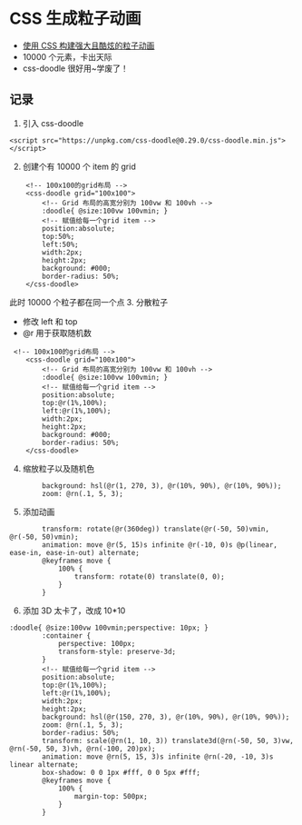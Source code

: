 <!--
 * @Desc:
 * @Author: 曾茹菁
 * @Date: 2022-08-09 10:00:51
 * @LastEditors: 曾茹菁
 * @LastEditTime: 2022-08-09 10:19:40
-->
<!--
 * @Desc:
 * @Author: 曾茹菁
 * @Date: 2022-08-09 09:18:01
 * @LastEditors: 曾茹菁
 * @LastEditTime: 2022-08-09 10:15:44
-->

# CSS 生成粒子动画

- [使用 CSS 构建强大且酷炫的粒子动画](https://juejin.cn/post/7129339706570965029)
- 10000 个元素，卡出天际
- css-doodle 很好用~学废了！

## 记录

1. 引入 css-doodle

```
<script src="https://unpkg.com/css-doodle@0.29.0/css-doodle.min.js"></script>
```

2. 创建个有 10000 个 item 的 grid

```
    <!-- 100x100的grid布局 -->
    <css-doodle grid="100x100">
        <!-- Grid 布局的高宽分别为 100vw 和 100vh -->
        :doodle{ @size:100vw 100vmin; }
        <!-- 赋值给每一个grid item -->
        position:absolute;
        top:50%;
        left:50%;
        width:2px;
        height:2px;
        background: #000;
        border-radius: 50%;
    </css-doodle>
```

此时 10000 个粒子都在同一个点 3. 分散粒子

- 修改 left 和 top
- @r 用于获取随机数

```
 <!-- 100x100的grid布局 -->
    <css-doodle grid="100x100">
        <!-- Grid 布局的高宽分别为 100vw 和 100vh -->
        :doodle{ @size:100vw 100vmin; }
        <!-- 赋值给每一个grid item -->
        position:absolute;
        top:@r(1%,100%);
        left:@r(1%,100%);
        width:2px;
        height:2px;
        background: #000;
        border-radius: 50%;
    </css-doodle>
```

4. 缩放粒子以及随机色

```
        background: hsl(@r(1, 270, 3), @r(10%, 90%), @r(10%, 90%));
        zoom: @rn(.1, 5, 3);
```

5. 添加动画

```
        transform: rotate(@r(360deg)) translate(@r(-50, 50)vmin, @r(-50, 50)vmin);
        animation: move @r(5, 15)s infinite @r(-10, 0)s @p(linear, ease-in, ease-in-out) alternate;
        @keyframes move {
            100% {
                transform: rotate(0) translate(0, 0);
            }
        }
```

6. 添加 3D 太卡了，改成 10\*10

```
:doodle{ @size:100vw 100vmin;perspective: 10px; }
        :container {
            perspective: 100px;
            transform-style: preserve-3d;
        }
        <!-- 赋值给每一个grid item -->
        position:absolute;
        top:@r(1%,100%);
        left:@r(1%,100%);
        width:2px;
        height:2px;
        background: hsl(@r(150, 270, 3), @r(10%, 90%), @r(10%, 90%));
        zoom: @rn(.1, 5, 3);
        border-radius: 50%;
        transform: scale(@rn(1, 10, 3)) translate3d(@rn(-50, 50, 3)vw, @rn(-50, 50, 3)vh, @rn(-100, 20)px);
        animation: move @rn(5, 15, 3)s infinite @rn(-20, -10, 3)s linear alternate;
        box-shadow: 0 0 1px #fff, 0 0 5px #fff;
        @keyframes move {
            100% {
                margin-top: 500px;
            }
        }
```
